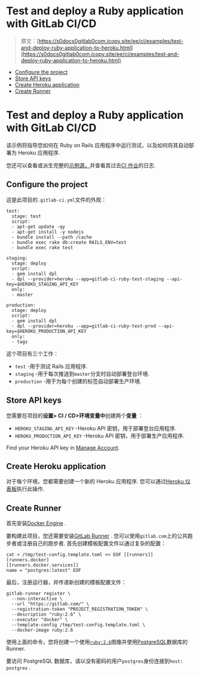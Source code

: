 # Test and deploy a Ruby application with GitLab CI/CD

> 原文：[https://s0docs0gitlab0com.icopy.site/ee/ci/examples/test-and-deploy-ruby-application-to-heroku.html](https://s0docs0gitlab0com.icopy.site/ee/ci/examples/test-and-deploy-ruby-application-to-heroku.html)

*   [Configure the project](#configure-the-project)
*   [Store API keys](#store-api-keys)
*   [Create Heroku application](#create-heroku-application)
*   [Create Runner](#create-runner)

# Test and deploy a Ruby application with GitLab CI/CD[](#test-and-deploy-a-ruby-application-with-gitlab-cicd "Permalink")

该示例将指导您如何在 Ruby on Rails 应用程序中运行测试，以及如何将其自动部署为 Heroku 应用程序.

您还可以查看或派生完整的[示例源，](https://gitlab.com/ayufan/ruby-getting-started)并查看其过去[CI 作业](https://gitlab.com/ayufan/ruby-getting-started/-/jobs?scope=finished)的日志.

## Configure the project[](#configure-the-project "Permalink")

这是此项目的`.gitlab-ci.yml`文件的外观：

```
test:
  stage: test
  script:
  - apt-get update -qy
  - apt-get install -y nodejs
  - bundle install --path /cache
  - bundle exec rake db:create RAILS_ENV=test
  - bundle exec rake test

staging:
  stage: deploy
  script:
  - gem install dpl
  - dpl --provider=heroku --app=gitlab-ci-ruby-test-staging --api-key=$HEROKU_STAGING_API_KEY
  only:
  - master

production:
  stage: deploy
  script:
  - gem install dpl
  - dpl --provider=heroku --app=gitlab-ci-ruby-test-prod --api-key=$HEROKU_PRODUCTION_API_KEY
  only:
  - tags 
```

这个项目有三个工作：

*   `test` -用于测试 Rails 应用程序.
*   `staging` -用于每次推送到`master`分支时自动部署登台环境.
*   `production` -用于为每个创建的标签自动部署生产环境.

## Store API keys[](#store-api-keys "Permalink")

您需要在项目的**设置> CI / CD>环境变量中**创建两个**变量** ：

*   `HEROKU_STAGING_API_KEY` -Heroku API 密钥，用于部署登台应用程序.
*   `HEROKU_PRODUCTION_API_KEY` -Heroku API 密钥，用于部署生产应用程序.

Find your Heroku API key in [Manage Account](https://dashboard.heroku.com/account).

## Create Heroku application[](#create-heroku-application "Permalink")

对于每个环境，您都需要创建一个新的 Heroku 应用程序. 您可以通过[Heroku 仪表板](https://dashboard.heroku.com/)执行此操作.

## Create Runner[](#create-runner "Permalink")

首先安装[Docker Engine](https://s0docs0docker0com.icopy.site/installation/) .

要构建此项目，您还需要安装[GitLab Runner](https://s0docs0gitlab0com.icopy.site/runner/) . 您可以使用`gitlab.com`上的公共跑步者或注册自己的跑步者. 首先创建模板配置文件以通过复杂的配置：

```
cat > /tmp/test-config.template.toml << EOF [[runners]]
[runners.docker]
[[runners.docker.services]]
name = "postgres:latest" EOF 
```

最后，注册运行器，并传递新创建的模板配置文件：

```
gitlab-runner register \
  --non-interactive \
  --url "https://gitlab.com/" \
  --registration-token "PROJECT_REGISTRATION_TOKEN" \
  --description "ruby:2.6" \
  --executor "docker" \
  --template-config /tmp/test-config.template.toml \
  --docker-image ruby:2.6 
```

使用上面的命令，您将创建一个使用[`ruby:2.6`](https://hub.docker.com/_/ruby)图像并使用[PostgreSQL](https://hub.docker.com/_/postgres)数据库的 Runner.

要访问 PostgreSQL 数据库，请以没有密码的用户`postgres`身份连接到`host: postgres` .